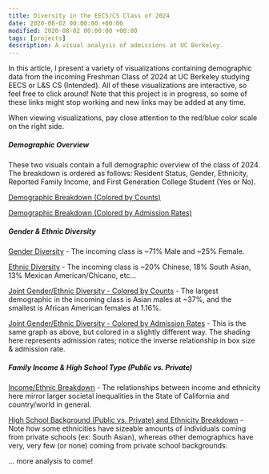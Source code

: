```yaml
---
title: Diversity in the EECS/CS Class of 2024
date: 2020-08-02 00:00:00 +00:00
modified: 2020-08-02 00:00:00 +00:00
tags: [projects]
description: A visual analysis of admissions at UC Berkeley.
---
```


In this article, I present a variety of visualizations containing demographic data from the incoming Freshman Class of 2024 at UC Berkeley studying EECS or L&S CS (Intended). All of these visualizations are interactive, so feel free to click around! Note that this project is in progress, so some of these links might stop working and new links may be added at any time.

When viewing visualizations, pay close attention to the red/blue color scale on the right side.

##### Demographic Overview

These two visuals contain a full demographic overview of the class of 2024. The breakdown is ordered as follows: Resident Status, Gender, Ethnicity, Reported Family Income, and First Generation College Student (Yes or No).

[Demographic Breakdown (Colored by Counts)](../../../assets/html/admissions/uc_berkeley_class_of_2024_eecs_cs__residency_gender_ethnicity_income_first_generation__fg___colored_by_application_counts_.html)

[Demographic Breakdown (Colored by Admission Rates)](../../../assets/html/admissions/uc_berkeley_class_of_2024_eecs_cs__residency_gender_ethnicity_income_first_generation__fg___colored_by_admit_rate_.html)

##### Gender & Ethnic Diversity

[Gender Diversity](../../../assets/html/admissions/uc_berkeley_class_of_2024__eecs_cs_gender_diversity.html) - The incoming class is ~71% Male and ~25% Female.

[Ethnic Diversity](../../../assets/html/admissions/uc_berkeley_class_of_2024__eecs_cs_ethnic_diversity.html) - The incoming class is ~20% Chinese, 18% South Asian, 13% Mexican American/Chicano, etc...

[Joint Gender/Ethnic Diversity - Colored by Counts](../../../assets/html/admissions/uc_berkeley_class_of_2024__eecs_cs_ethnic_gender_diversity.html) - The largest demographic in the incoming class is Asian males at ~37%, and the smallest is African American females at 1.16%.

[Joint Gender/Ethnic Diversity - Colored by Admission Rates](../../../assets/html/admissions/uc_berkeley_class_of_2024__eecs_cs_ethnic_gender_diversity_-_admission_rates.html) - This is the same graph as above, but colored in a slightly different way. The shading here represents admission rates; notice the inverse relationship in box size & admission rate. 

##### Family Income & High School Type (Public vs. Private)

[Income/Ethnic Breakdown](../../../assets/html/admissions/uc_berkeley_class_of_2024__eecs_cs_income_ethnic_breakdown.html) - The relationships between income and ethnicity here mirror larger societal inequalities in the State of California and country/world in general. 

[High School Background (Public vs. Private) and Ethnicity Breakdown](../../../assets/html/admissions/uc_berkeley_class_of_2024_eecs_cs__ethnic_high_school_type_breakdown.html) - Note how some ethnicities have sizeable amounts of individuals coming from private schools (ex: South Asian), whereas other demographics have very, very few (or none) coming from private school backgrounds.




... more analysis to come!